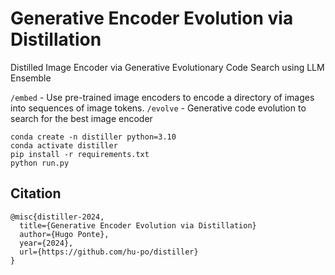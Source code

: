 # Generative Encoder Evolution via Distillation

Distilled Image Encoder via Generative Evolutionary Code Search using LLM Ensemble

`/embed` - Use pre-trained image encoders to encode a directory of images into sequences of image tokens.
`/evolve` - Generative code evolution to search for the best image encoder

```
conda create -n distiller python=3.10
conda activate distiller
pip install -r requirements.txt
python run.py
```

## Citation

```
@misc{distiller-2024,
  title={Generative Encoder Evolution via Distillation}
  author={Hugo Ponte},
  year={2024},
  url={https://github.com/hu-po/distiller}
}
```



